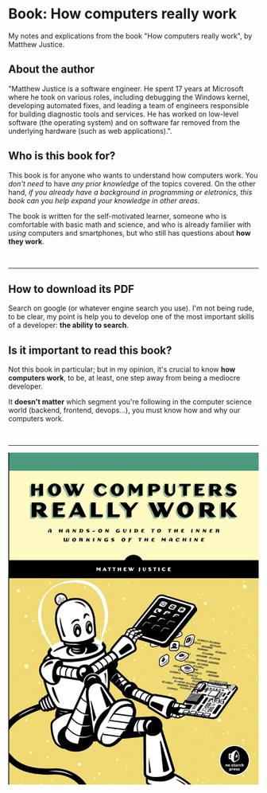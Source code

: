 # Book: How computers really work
My notes and explications from the book "How computers really work", by Matthew Justice. 

## About the author
"Matthew Justice is a software engineer. He spent 17 years at
Microsoft where he took on various roles, including debugging
the Windows kernel, developing automated fixes, and leading a
team of engineers responsible for building diagnostic tools and
services. He has worked on low-level software (the operating
system) and on software far removed from the underlying
hardware (such as web applications).".

## Who is this book for?
This book is for anyone who wants to understand how computers work. You _don't need_ to have _any prior knowledge_ of the topics covered. On the other hand, _if you already have a background in programming or eletronics, this book can you help expand your knowledge in other areas_. 

The book is written for the self-motivated learner, someone who is comfortable with basic math and science, and who is already familier with _using_ computers and smartphones, but who still has questions about __how they work__. 

<br>

______________________

## How to download its PDF
Search on google (or whatever engine search you use). I'm not being rude, to be clear, my point is help you to develop one of the most important skills of a developer: __the ability to search__. 

## Is it important to read this book? 
Not this book in particular; but in my opinion, it's crucial to know __how computers work__, to be, at least, one step away from being a mediocre developer.

It __doesn't matter__ which segment you're following in the computer science world (backend, frontend, devops...), you must know how and why our computers work.

<br>

_________________________________________


![bookscover](./assets/bookscover.png)
